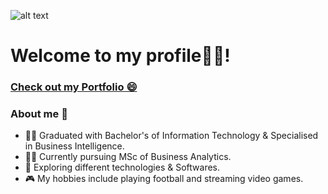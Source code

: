 ![alt text](https://user-images.githubusercontent.com/91146785/173203346-de329ff1-e9ce-4620-b736-c65fe5a16e29.png)



# Welcome to my profile👨‍💻!

### [Check out my Portfolio 😄](https://ayubben.github.io/Portfolio-Projects/)


### About me 👨
- 👨‍🎓 Graduated with Bachelor's of Information Technology & Specialised in Business Intelligence.
- 👨‍🎓 Currently pursuing MSc of Business Analytics.
- 🎲 Exploring different technologies & Softwares.
- 🎮 My hobbies include playing football and streaming video games.
